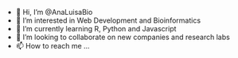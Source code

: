 - 👋 Hi, I’m @AnaLuisaBio
- 👀 I’m interested in Web Development and Bioinformatics
- 🌱 I’m currently learning R, Python and Javascript 
- 💞️ I’m looking to collaborate on new companies and research labs
- 📫 How to reach me ...

<!---
AnaLuisaBio/AnaLuisaBio is a ✨ special ✨ repository because its `README.md` (this file) appears on your GitHub profile.
You can click the Preview link to take a look at your changes.
--->
